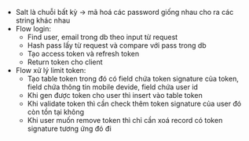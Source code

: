 - Salt là chuỗi bất kỳ -> mã hoá các password giống nhau cho ra các string khác nhau
- Flow login:
    - Find user, email trong db theo input từ request
    - Hash pass lấy từ request và compare với pass trong db
    - Tạo access token và refresh token
    - Return token cho client
- Flow xử lý limit token:
    - Tạo table token trong đó có field chứa token signature của token, field chứa thông tin mobile devide, field chứa user id
    - Khi gen được token cho user thì insert vào table token
    - Khi validate token thì cần check thêm token signature của user đó còn tồn tại không
    - Khi user muốn remove token thì chỉ cần xoá record có token signature tương ứng đó đi
